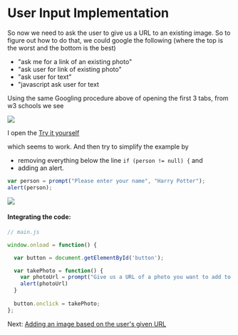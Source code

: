 # User Input Implementation

So now we need to ask the user to give us a URL to an existing image. So to figure out how to do that, we could google the following (where the top is the worst and the bottom is the best)

- "ask me for a link of an existing photo"
- "ask user for link of existing photo"
- "ask user for text"
- "javascript ask user for text

Using the same Googling procedure above of opening the first 3 tabs, from w3 schools we see

![](https://s3.amazonaws.com/f.cl.ly/items/0J3T3j0I1V1E3i3N3h0k/Image%202015-07-17%20at%204.38.37%20AM.png)

I open the [Try it yourself](http://www.w3schools.com/jsref/tryit.asp?filename=tryjsref_prompt)

which seems to work. And then try to simplify the example by 
- removing everything below the line `if (person != null) {` and 
- adding an alert.

```js
var person = prompt("Please enter your name", "Harry Potter");
alert(person);
```

[![](https://cloud-n20l8ciby-hack-club-bot.vercel.app/339KuKZGN.png)](http://jsbin.com/jawaga/1/edit?js,output)

#### Integrating the code:

```js
// main.js

window.onload = function() {

  var button = document.getElementById('button');

  var takePhoto = function() {
    var photoUrl = prompt("Give us a URL of a photo you want to add to the stream!")
    alert(photoUrl)
  }
  
  button.onclick = takePhoto;
};
```

Next: [Adding an image based on the user's given URL](adding_image.md)